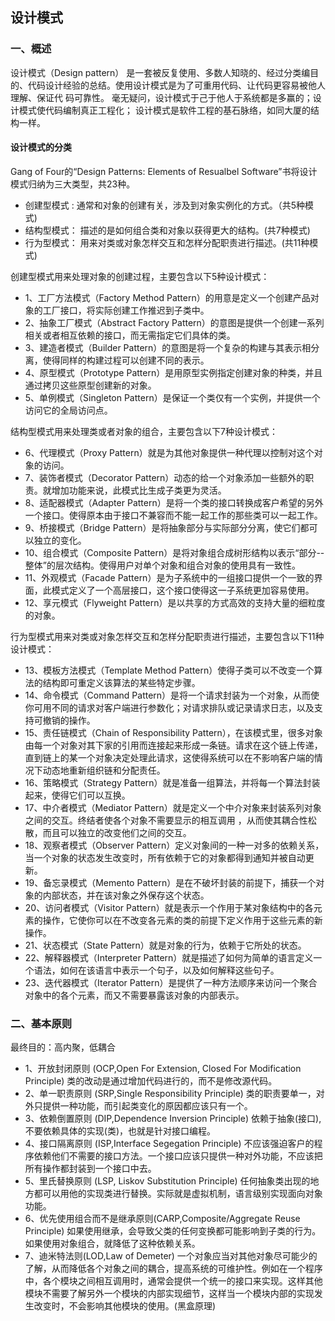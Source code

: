 ## 设计模式 ##

### 一、概述 ###

设计模式（Design pattern） 
是一套被反复使用、多数人知晓的、经过分类编目的、代码设计经验的总结。使用设计模式是为了可重用代码、让代码更容易被他人理解、保证代 码可靠性。 毫无疑问，设计模式于己于他人于系统都是多赢的；设计模式使代码编制真正工程化；
设计模式是软件工程的基石脉络，如同大厦的结构一样。

#### 设计模式的分类 ####

Gang of Four的“Design Patterns: Elements of Resualbel Software”书将设计模式归纳为三大类型，共23种。

* 创建型模式 :  通常和对象的创建有关，涉及到对象实例化的方式。（共5种模式)
* 结构型模式： 描述的是如何组合类和对象以获得更大的结构。(共7种模式)
* 行为型模式： 用来对类或对象怎样交互和怎样分配职责进行描述。(共11种模式)

创建型模式用来处理对象的创建过程，主要包含以下5种设计模式：

* 1、工厂方法模式（Factory Method Pattern）的用意是定义一个创建产品对象的工厂接口，将实际创建工作推迟到子类中。
* 2、抽象工厂模式（Abstract Factory Pattern）的意图是提供一个创建一系列相关或者相互依赖的接口，而无需指定它们具体的类。
* 3、建造者模式（Builder Pattern）的意图是将一个复杂的构建与其表示相分离，使得同样的构建过程可以创建不同的表示。
* 4、原型模式（Prototype Pattern）是用原型实例指定创建对象的种类，并且通过拷贝这些原型创建新的对象。
* 5、单例模式（Singleton Pattern）是保证一个类仅有一个实例，并提供一个访问它的全局访问点。

结构型模式用来处理类或者对象的组合，主要包含以下7种设计模式：

* 6、代理模式（Proxy Pattern）就是为其他对象提供一种代理以控制对这个对象的访问。
* 7、装饰者模式（Decorator Pattern）动态的给一个对象添加一些额外的职责。就增加功能来说，此模式比生成子类更为灵活。 
* 8、适配器模式（Adapter Pattern）是将一个类的接口转换成客户希望的另外一个接口。使得原本由于接口不兼容而不能一起工作的那些类可以一起工作。 
* 9、桥接模式（Bridge Pattern）是将抽象部分与实际部分分离，使它们都可以独立的变化。
* 10、组合模式（Composite Pattern）是将对象组合成树形结构以表示“部分--整体”的层次结构。使得用户对单个对象和组合对象的使用具有一致性。
* 11、外观模式（Facade Pattern）是为子系统中的一组接口提供一个一致的界面，此模式定义了一个高层接口，这个接口使得这一子系统更加容易使用。
* 12、享元模式（Flyweight Pattern）是以共享的方式高效的支持大量的细粒度的对象。

行为型模式用来对类或对象怎样交互和怎样分配职责进行描述，主要包含以下11种设计模式：

* 13、模板方法模式（Template Method Pattern）使得子类可以不改变一个算法的结构即可重定义该算法的某些特定步骤。 
* 14、命令模式（Command Pattern）是将一个请求封装为一个对象，从而使你可用不同的请求对客户端进行参数化；对请求排队或记录请求日志，以及支持可撤销的操作。
* 15、责任链模式（Chain of Responsibility Pattern），在该模式里，很多对象由每一个对象对其下家的引用而连接起来形成一条链。请求在这个链上传递，直到链上的某一个对象决定处理此请求，这使得系统可以在不影响客户端的情况下动态地重新组织链和分配责任。 
* 16、策略模式（Strategy Pattern）就是准备一组算法，并将每一个算法封装起来，使得它们可以互换。
* 17、中介者模式（Mediator Pattern）就是定义一个中介对象来封装系列对象之间的交互。终结者使各个对象不需要显示的相互调用 ，从而使其耦合性松散，而且可以独立的改变他们之间的交互。
* 18、观察者模式（Observer Pattern）定义对象间的一种一对多的依赖关系，当一个对象的状态发生改变时，所有依赖于它的对象都得到通知并被自动更新。
* 19、备忘录模式（Memento Pattern）是在不破坏封装的前提下，捕获一个对象的内部状态，并在该对象之外保存这个状态。
* 20、访问者模式（Visitor Pattern）就是表示一个作用于某对象结构中的各元素的操作，它使你可以在不改变各元素的类的前提下定义作用于这些元素的新操作。
* 21、状态模式（State Pattern）就是对象的行为，依赖于它所处的状态。
* 22、解释器模式（Interpreter Pattern）就是描述了如何为简单的语言定义一个语法，如何在该语言中表示一个句子，以及如何解释这些句子。 
* 23、迭代器模式（Iterator Pattern）是提供了一种方法顺序来访问一个聚合对象中的各个元素，而又不需要暴露该对象的内部表示。

### 二、基本原则 ###
最终目的：高内聚，低耦合

* 1、开放封闭原则  (OCP,Open For Extension, Closed For Modification Principle)
类的改动是通过增加代码进行的，而不是修改源代码。
* 2、单一职责原则  (SRP,Single Responsibility Principle)
类的职责要单一，对外只提供一种功能，而引起类变化的原因都应该只有一个。
* 3、依赖倒置原则 (DIP,Dependence Inversion Principle)
依赖于抽象(接口),不要依赖具体的实现(类)，也就是针对接口编程。
* 4、接口隔离原则 (ISP,Interface Segegation Principle)
不应该强迫客户的程序依赖他们不需要的接口方法。一个接口应该只提供一种对外功能，不应该把所有操作都封装到一个接口中去。
* 5、里氏替换原则 (LSP, Liskov Substitution Principle)
 	任何抽象类出现的地方都可以用他的实现类进行替换。实际就是虚拟机制，语言级别实现面向对象功能。
* 6、优先使用组合而不是继承原则(CARP,Composite/Aggregate Reuse Principle)
如果使用继承，会导致父类的任何变换都可能影响到子类的行为。
如果使用对象组合，就降低了这种依赖关系。
* 7、迪米特法则(LOD,Law of Demeter)
一个对象应当对其他对象尽可能少的了解，从而降低各个对象之间的耦合，提高系统的可维护性。例如在一个程序中，各个模块之间相互调用时，通常会提供一个统一的接口来实现。这样其他模块不需要了解另外一个模块的内部实现细节，这样当一个模块内部的实现发生改变时，不会影响其他模块的使用。(黑盒原理)


 

